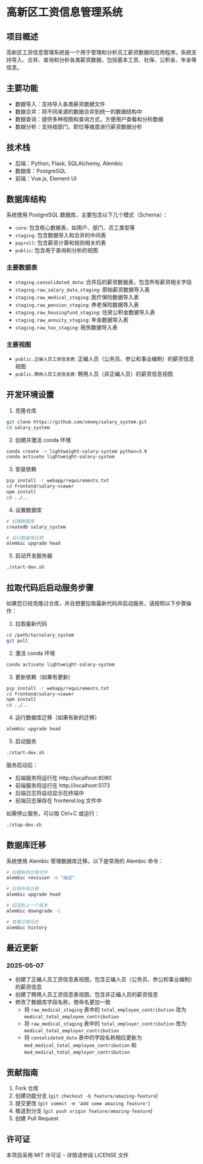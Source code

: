 # 高新区工资信息管理系统

## 项目概述

高新区工资信息管理系统是一个用于管理和分析员工薪资数据的应用程序。系统支持导入、合并、查询和分析各类薪资数据，包括基本工资、社保、公积金、年金等信息。

## 主要功能

- 数据导入：支持导入各类薪资数据文件
- 数据合并：将不同来源的数据合并到统一的数据结构中
- 数据查询：提供多种视图和查询方式，方便用户查看和分析数据
- 数据分析：支持按部门、职位等维度进行薪资数据分析

## 技术栈

- 后端：Python, Flask, SQLAlchemy, Alembic
- 数据库：PostgreSQL
- 前端：Vue.js, Element UI

## 数据库结构

系统使用 PostgreSQL 数据库，主要包含以下几个模式（Schema）：

- `core`: 包含核心数据表，如用户、部门、员工类型等
- `staging`: 包含数据导入和合并的中间表
- `payroll`: 包含薪资计算和规则相关的表
- `public`: 包含用于查询和分析的视图

### 主要数据表

- `staging.consolidated_data`: 合并后的薪资数据表，包含所有薪资相关字段
- `staging.raw_salary_data_staging`: 原始薪资数据导入表
- `staging.raw_medical_staging`: 医疗保险数据导入表
- `staging.raw_pension_staging`: 养老保险数据导入表
- `staging.raw_housingfund_staging`: 住房公积金数据导入表
- `staging.raw_annuity_staging`: 年金数据导入表
- `staging.raw_tax_staging`: 税务数据导入表

### 主要视图

- `public.正编人员工资信息表`: 正编人员（公务员、参公和事业编制）的薪资信息视图
- `public.聘用人员工资信息表`: 聘用人员（非正编人员）的薪资信息视图

## 开发环境设置

1. 克隆仓库
```bash
git clone https://github.com/vmxmy/salary_system.git
cd salary_system
```

2. 创建并激活 conda 环境
```bash
conda create -n lightweight-salary-system python=3.9
conda activate lightweight-salary-system
```

3. 安装依赖
```bash
pip install -r webapp/requirements.txt
cd frontend/salary-viewer
npm install
cd ../..
```

4. 设置数据库
```bash
# 创建数据库
createdb salary_system

# 运行数据库迁移
alembic upgrade head
```

5. 启动开发服务器
```bash
./start-dev.sh
```

## 拉取代码后启动服务步骤

如果您已经克隆过仓库，并且想要拉取最新代码并启动服务，请按照以下步骤操作：

1. 拉取最新代码
```bash
cd /path/to/salary_system
git pull
```

2. 激活 conda 环境
```bash
conda activate lightweight-salary-system
```

3. 更新依赖（如果有更新）
```bash
pip install -r webapp/requirements.txt
cd frontend/salary-viewer
npm install
cd ../..
```

4. 运行数据库迁移（如果有新的迁移）
```bash
alembic upgrade head
```

5. 启动服务
```bash
./start-dev.sh
```

服务启动后：
- 后端服务将运行在 http://localhost:8080
- 前端服务将运行在 http://localhost:5173
- 后端日志将自动显示在终端中
- 前端日志保存在 frontend.log 文件中

如需停止服务，可以按 Ctrl+C 或运行：
```bash
./stop-dev.sh
```

## 数据库迁移

系统使用 Alembic 管理数据库迁移。以下是常用的 Alembic 命令：

```bash
# 创建新的迁移文件
alembic revision -m "描述"

# 应用所有迁移
alembic upgrade head

# 回滚到上一个版本
alembic downgrade -1

# 查看迁移历史
alembic history
```

## 最近更新

### 2025-05-07

- 创建了正编人员工资信息表视图，包含正编人员（公务员、参公和事业编制）的薪资信息
- 创建了聘用人员工资信息表视图，包含非正编人员的薪资信息
- 修改了数据库字段名称，使命名更加一致
  - 将 `raw_medical_staging` 表中的 `total_employee_contribution` 改为 `medical_total_employee_contribution`
  - 将 `raw_medical_staging` 表中的 `total_employer_contribution` 改为 `medical_total_employer_contribution`
  - 将 `consolidated_data` 表中的字段名称相应更新为 `med_medical_total_employee_contribution` 和 `med_medical_total_employer_contribution`

## 贡献指南

1. Fork 仓库
2. 创建功能分支 (`git checkout -b feature/amazing-feature`)
3. 提交更改 (`git commit -m 'Add some amazing feature'`)
4. 推送到分支 (`git push origin feature/amazing-feature`)
5. 创建 Pull Request

## 许可证

本项目采用 MIT 许可证 - 详情请参阅 LICENSE 文件
